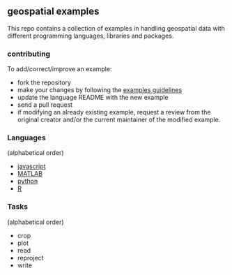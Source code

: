 ## geospatial examples  


This repo contains a collection of examples in handling 
geospatial data with different programming languages,
libraries and packages.  

### contributing  

To add/correct/improve an example: 

* fork the repository 
* make your changes by following the [examples guidelines](code/README.md)
* update the language README with the new example 
* send a pull request
* if modifying an already existing example, request a 
  review from the original creator 
  and/or the current maintainer of the modified example. 

### Languages 

(alphabetical order)

- [javascript](code/javascript) 
- [MATLAB](code/MATLAB)
- [python](code/python) 
- [R](code/R)  

### Tasks 

(alphabetical order) 

- crop 
- plot 
- read
- reproject 
- write

